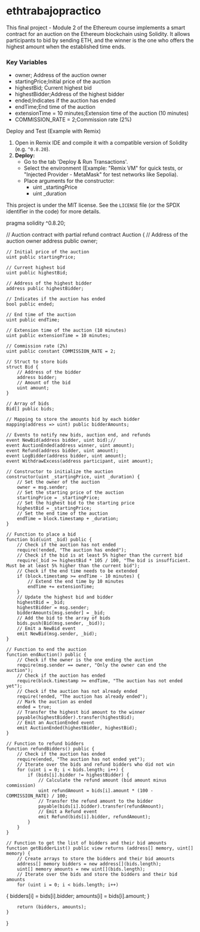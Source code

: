 # ethtrabajopractico


This final project - Module 2 of the Ethereum course implements a smart contract for an auction on the Ethereum blockchain using Solidity.
It allows participants to bid by sending ETH, and the winner is the one who offers the highest amount when the established time ends.

### Key Variables

*  owner; Address of the auction owner
*  startingPrice;Initial price of the auction
*  highestBid; Current highest bid
*  highestBidder;Address of the highest bidder
*  ended;Indicates if the auction has ended
*  endTime;End time of the auction
*  extensionTime = 10 minutes;Extension time of the auction (10 minutes)
*  COMMISSION_RATE = 2;Commission rate (2%)

Deploy and Test (Example with Remix)

1.  Open in Remix IDE and compile it with a compatible version of Solidity (e.g. `^0.8.20`).
2.  **Deploy:**
    *   Go to the tab 'Deploy & Run Transactions'.
    *   Select the environment (Example: "Remix VM" for quick tests, or "Injected Provider - MetaMask" for test networks like Sepolia).
    *   Place arguments for the constructor:
           -  uint _startingPrice
           -  uint _duration

This project is under the MIT license. See the `LICENSE` file (or the SPDX identifier in the code) for more details.


pragma solidity ^0.8.20;

// Auction contract with partial refund
contract Auction {
    // Address of the auction owner
    address public owner;

    // Initial price of the auction
    uint public startingPrice;

    // Current highest bid
    uint public highestBid;

    // Address of the highest bidder
    address public highestBidder;

    // Indicates if the auction has ended
    bool public ended;

    // End time of the auction
    uint public endTime;

    // Extension time of the auction (10 minutes)
    uint public extensionTime = 10 minutes;

    // Commission rate (2%)
    uint public constant COMMISSION_RATE = 2;

    // Struct to store bids
    struct Bid {
        // Address of the bidder
        address bidder;
        // Amount of the bid
        uint amount;
    }

    // Array of bids
    Bid[] public bids;

    // Mapping to store the amounts bid by each bidder
    mapping(address => uint) public bidderAmounts;

    // Events to notify new bids, auction end, and refunds
    event NewBid(address bidder, uint bid);// 
    event AuctionEnded(address winner, uint amount);
    event Refund(address bidder, uint amount);
    event LogBidder(address bidder, uint amount);
    event WithdrawExcess(address participant, uint amount);

    // Constructor to initialize the auction
    constructor(uint _startingPrice, uint _duration) {
        // Set the owner of the auction
        owner = msg.sender;
        // Set the starting price of the auction
        startingPrice = _startingPrice;
        // Set the highest bid to the starting price
        highestBid = _startingPrice;
        // Set the end time of the auction
        endTime = block.timestamp + _duration;
    }

    // Function to place a bid
    function bid(uint _bid) public {
        // Check if the auction has not ended
        require(!ended, "The auction has ended");
        // Check if the bid is at least 5% higher than the current bid
        require(_bid >= highestBid * 105 / 100, "The bid is insufficient. Must be at least 5% higher than the current bid");
        // Check if the end time needs to be extended
        if (block.timestamp >= endTime - 10 minutes) {
            // Extend the end time by 10 minutes
            endTime += extensionTime;
        }
        // Update the highest bid and bidder
        highestBid = _bid;
        highestBidder = msg.sender;
        bidderAmounts[msg.sender] = _bid;
        // Add the bid to the array of bids
        bids.push(Bid(msg.sender, _bid));
        // Emit a NewBid event
        emit NewBid(msg.sender, _bid);
    }

    // Function to end the auction
    function endAuction() public {
        // Check if the owner is the one ending the auction
        require(msg.sender == owner, "Only the owner can end the auction");
        // Check if the auction has ended
        require(block.timestamp >= endTime, "The auction has not ended yet");
        // Check if the auction has not already ended
        require(!ended, "The auction has already ended");
        // Mark the auction as ended
        ended = true;
        // Transfer the highest bid amount to the winner
        payable(highestBidder).transfer(highestBid);
        // Emit an AuctionEnded event
        emit AuctionEnded(highestBidder, highestBid);
    }

    // Function to refund bidders
    function refundBidders() public {
        // Check if the auction has ended
        require(ended, "The auction has not ended yet");
        // Iterate over the bids and refund bidders who did not win
        for (uint i = 0; i < bids.length; i++) {
            if (bids[i].bidder != highestBidder) {
                // Calculate the refund amount (bid amount minus commission)
                uint refundAmount = bids[i].amount * (100 - COMMISSION_RATE) / 100;
                // Transfer the refund amount to the bidder
                payable(bids[i].bidder).transfer(refundAmount);
                // Emit a Refund event
                emit Refund(bids[i].bidder, refundAmount);
            }
        }
    }

    // Function to get the list of bidders and their bid amounts
    function getBidderList() public view returns (address[] memory, uint[] memory) {
        // Create arrays to store the bidders and their bid amounts
        address[] memory bidders = new address[](bids.length);
        uint[] memory amounts = new uint[](bids.length);
        // Iterate over the bids and store the bidders and their bid amounts
        for (uint i = 0; i < bids.length; i++)
 {
            bidders[i] = bids[i].bidder;
            amounts[i] = bids[i].amount;
        }

        return (bidders, amounts);
    }
}

